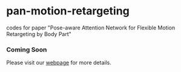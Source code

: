# pan-motion-retargeting
codes for paper "Pose-aware Attention Network for Flexible Motion Retargeting by Body Part"
### Coming Soon

Please visit our [webpage](https://hlcdyy.github.io/) for more details.
